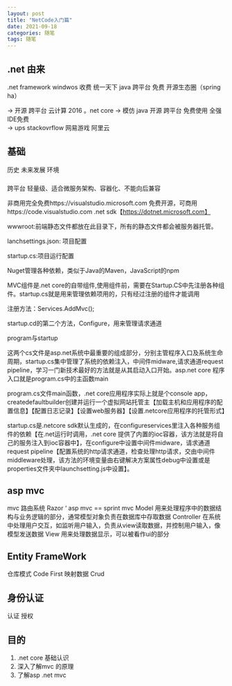 ```yaml
---
layout: post
title: "NetCode入门篇"
date: 2021-09-18
categories: 随笔
tags: 随笔
---   
```


## .net 由来
.net framework windwos 收费   统一天下
java 跨平台    免费  开源生态圈（spring ha） 

->  开源  跨平台     云计算  2016 。net core 
-> 模仿 java  开源  跨平台  免费使用  全强 IDE免费  
-> ups stackovrflow 网易游戏 阿里云


## 基础

历史 未来发展 环境

###
跨平台
轻量级、适合微服务架构、容器化、不能向后兼容

非商用完全免费https://visualstudio.microsoft.com
免费开源，可商用https://code.visualstudio.com
.net sdk【https://dotnet.microsoft.com】

wwwroot:前端静态文件都放在此目录下，所有的静态文件都会被服务器托管。

lanchsettings.json: 项目配置    

startup.cs:项目运行配置

Nuget管理各种依赖，类似于Java的Maven，JavaScript的npm


MVC组件是.net core的自带组件,使用组件前，需要在Startup.CS中先注册各种组件。startup.cs就是用来管理依赖项用的，只有经过注册的组件才能调用

注册方法：Services.AddMvc();

startup.cd的第二个方法，Configure，用来管理请求通道


program与startup

这两个cs文件是asp.net系统中最重要的组成部分，分别主管程序入口及系统生命周期，startup.cs集中管理了系统的依赖注入，中间件midware,请求通道request pipeline，学习一门新技术最好的方法就是从其启动入口开始。asp.net core 程序入口就是program.cs中的主函数main

program.cs文件main函数，.net core应用程序实际上就是个console app，createdefaultbuilder创建并运行一个虚拟网站托管主【加载主机和应用程序的配置信息】【配置日志记录】【设置web服务器】【设置.netcore应用程序的托管形式】

startup.cs是.netcore sdk默认生成的，在configureservices里注入各种服务组件的依赖【在.net运行时调用，.net core 提供了内置的ioc容器，该方法就是将自己的服务注入到ioc容器中】，在configure中设置中间件midware，请求通道request pipeline【配置系统的http请求通道，检查处理http请求，交由中间件middleware处理，该方法的环境变量由右键解决方案属性debug中设置或是properties文件夹中launchsetting.js中设置】。

## asp mvc
mvc 路由系统 Razor ‘
asp mvc == sprint mvc
Model    用来处理程序中的数据结构与业务逻辑的部分，通常模型对象负责在数据库中存取数据
Controller    在系统中处理用户交互，如监听用户输入，负责从view读取数据，并控制用户输入，像模型发送数据
View    用来处理数据显示，可以被看作ui的部分

## Entity FrameWork
仓库模式   Code First 映射数据 Crud 

## 身份认证
认证 授权

## 目的
1. .net core 基础认识
2. 深入了解mvc 的原理
3. 了解asp .net mvc

    
    
